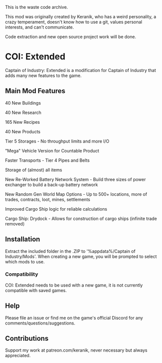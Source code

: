This is the waste code archive.

This mod was originally created by Keranik, who has a weird personality, a crazy temperament, doesn't know how to use a git, values personal interests, and can't communicate.

Code extraction and new open source project work will be done.

# COI: Extended

Captain of Industry: Extended is a modification for Captain of Industry that adds many new features to the game.

## Main Mod Features

40 New Buildings

40 New Research

165 New Recipes  

40 New Products 

Tier 5 Storages - No throughput limits and more I/O

"Mega" Vehicle Version for Countable Product

Faster Transports - Tier 4 Pipes and Belts

Storage of (almost) all items

New Re-Worked Battery Network System - Build three sizes of power exchanger to build a back-up battery network

New Random Gen World Map Options - Up to 500+ locations, more of trades, contracts, loot, mines, settlements

Improved Cargo Ship logic for reliable calculations

Cargo Ship: Drydock - Allows for construction of cargo ships (infinite trade removed)

## Installation

Extract the included folder in the .ZIP to '%appdata%/Captain of Industry/Mods'.  When creating a new game, you will be prompted to select which mods to use.

### Compatibility

COI: Extended needs to be used with a new game, it is not currently compatible with saved games.

## Help

Please file an issue or find me on the game's official Discord for any comments/questions/suggestions.

## Contributions

Support my work at patreon.com/keranik, never necessary but always appreciated.
